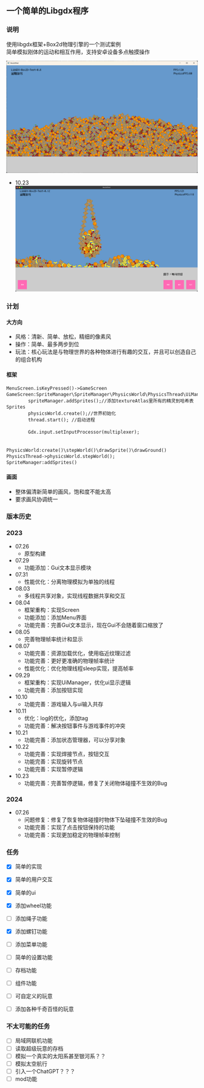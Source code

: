 ## 一个简单的Libgdx程序
### 说明
使用libgdx框架+Box2d物理引擎的一个测试案例  
简单模拟刚体的运动和相互作用，支持安卓设备多点触摸操作

![img1.png](image/img1.png)

- 10.23
![img2.png](image/img2.png)
### 计划
#### 大方向
- 风格：清新、简单、放松，精细的像素风
- 操作：简单、最多两步到位
- 玩法：核心玩法是与物理世界的各种物体进行有趣的交互，并且可以创造自己的组合机构

#### 框架
```
MenuScreen.isKeyPressed()->GameScreen
GameScreen:SpriteManager\SpriteManager\PhysicsWorld\PhysicsThread\UiManager\InputProcessor
        spriteManager.addSprites();//添加textureAtlas里所有的精灵到哈希表Sprites
        physicsWorld.create();//世界初始化
        thread.start(); //启动进程
        
        Gdx.input.setInputProcessor(multiplexer);
        

PhysicsWorld:create()\stepWorld()\drawSprite()\drawGround()
PhysicsThread->physicsWorld.stepWorld();
SpriteManager:addSprites()

```

#### 画面
- 整体偏清新简单的画风，饱和度不能太高
- 要求画风协调统一
### 版本历史
### 2023
- 07.26
  - 原型构建
- 07.29
  - 功能添加：Gui文本显示模块
- 07.31
  - 性能优化：分离物理模拟为单独的线程
- 08.03
  - 多线程共享对象，实现线程数据共享和交互
- 08.04
  - 框架重构：实现Screen
  - 功能添加：添加Menu界面
  - 功能完善：完善Gui文本显示，现在Gui不会随着窗口缩放了
- 08.05
  - 完善物理帧率统计和显示
- 08.07
  - 功能完善：资源加载优化，使用临近纹理过滤
  - 功能完善：更好更准确的物理帧率统计
  - 性能优化：优化物理线程sleep实现，提高帧率
- 09.29
  - 框架重构：实现UiManager，优化ui显示逻辑
  - 功能完善：添加按钮实现
- 10.10
  - 功能完善：游戏输入与ui输入共存
- 10.11
  - 优化：log的优化，添加tag
  - 功能完善：解决按钮事件与游戏事件的冲突
- 10.21
  - 功能完善：添加状态管理器，可以分享对象
- 10.22
  - 功能完善：实现焊接节点，按钮交互
  - 功能完善：实现旋转节点
  - 功能完善：实现暂停逻辑
- 10.23
  - 功能完善：完善暂停逻辑，修复了关闭物体碰撞不生效的Bug

### 2024
- 07.26
  - 问题修复：修复了恢复物体碰撞时物体下坠碰撞不生效的Bug
  - 功能完善：实现了点击按钮保持的功能
  - 功能完善：实现更加稳定的物理帧率控制



### 任务
- [X] 简单的实现
- [X] 简单的用户交互
- [X] 简单的ui
- [X] 添加wheel功能
- [ ] 添加绳子功能
- [X] 添加螺钉功能
- [ ] 添加菜单功能
- [ ] 简单的设置功能
- [ ] 存档功能
- [ ] 组件功能
- [ ] 可自定义的玩意
- [ ] 添加各种千奇百怪的玩意


### 不太可能的任务
- [ ] 局域网联机功能
- [ ] 读取超级玩意的存档
- [ ] 模拟一个真实的太阳系甚至银河系？？
- [ ] 模拟太空航行
- [ ] 引入一个ChatGPT？？？
- [ ] mod功能
